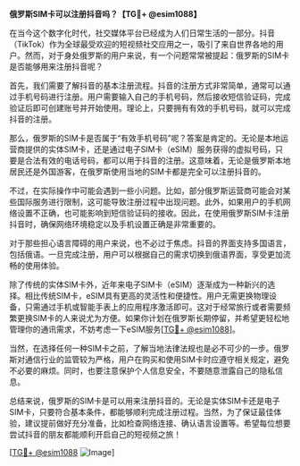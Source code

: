 **俄罗斯SIM卡可以注册抖音吗？【TG💪+ @esim1088】**

在当今这个数字化时代，社交媒体平台已经成为人们日常生活的一部分。抖音（TikTok）作为全球最受欢迎的短视频社交应用之一，吸引了来自世界各地的用户。然而，对于身处俄罗斯的用户来说，有一个问题常常被提起：俄罗斯的SIM卡是否能够用来注册抖音呢？

首先，我们需要了解抖音的基本注册流程。抖音的注册方式非常简单，通常可以通过手机号码进行注册。用户需要输入自己的手机号码，然后接收短信验证码，完成验证后即可创建账号并开始使用。理论上，只要拥有有效的手机号码，就可以完成抖音的注册。

那么，俄罗斯的SIM卡是否属于“有效手机号码”呢？答案是肯定的。无论是本地运营商提供的实体SIM卡，还是通过电子SIM卡（eSIM）服务获得的虚拟号码，只要是合法有效的电话号码，都可以用于抖音的注册。这意味着，无论是俄罗斯本地居民还是外国游客，在俄罗斯使用当地的SIM卡都是完全可以注册抖音的。

不过，在实际操作中可能会遇到一些小问题。比如，部分俄罗斯运营商可能会对某些国际服务进行限制，这可能导致注册过程中出现问题。此外，如果用户的手机网络设置不正确，也可能影响到短信验证码的接收。因此，在使用俄罗斯SIM卡注册抖音时，确保网络环境稳定以及手机设置正确是非常重要的。

对于那些担心语言障碍的用户来说，也不必过于焦虑。抖音的界面支持多国语言，包括俄语。一旦完成注册，用户可以根据自己的需求切换到俄语界面，享受更加流畅的使用体验。

除了传统的实体SIM卡外，近年来电子SIM卡（eSIM）逐渐成为一种新兴的选择。相比传统SIM卡，eSIM具有更高的灵活性和便捷性。用户无需更换物理设备，只需通过手机或智能手表上的应用程序激活即可。这对于经常旅行或者需要频繁更换SIM卡的人来说尤为方便。如果你计划在俄罗斯长期停留，并希望更轻松地管理你的通讯需求，不妨考虑一下eSIM服务[[TG💪+ @esim1088](https://t.me/s/esim1088)]。

当然，在选择任何一种SIM卡之前，了解当地法律法规也是必不可少的一步。俄罗斯对通信行业的监管较为严格，用户在购买和使用SIM卡时应遵守相关规定，避免不必要的麻烦。同时，也要注意保护个人信息安全，不要随意泄露自己的隐私信息。

总结来说，俄罗斯的SIM卡是可以用来注册抖音的。无论是实体SIM卡还是电子SIM卡，只要符合基本条件，都能够顺利完成注册过程。当然，为了保证最佳体验，建议提前做好充分准备，比如检查网络连接、确认语言设置等。希望每位想要尝试抖音的朋友都能顺利开启自己的短视频之旅！

[[TG💪+ @esim1088](https://t.me/s/esim1088) ![Image](https://i.postimg.cc/4NQfJmqS/Snipaste-2025-05-13-00-14-12.png)]